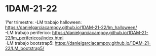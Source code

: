 # 1DAM-21-22

1ºer trimestre:
  -LM trabajo halloween: https://danielgarciacampoy.github.io/1DAM-21-22/lm_halloween/
  <br>-LM trabajo periferico: https://danielgarciacampoy.github.io/1DAM-21-22/lm_perifericos/index.html
  <br>-LM trabajo bootstrap5: https://danielgarciacampoy.github.io/1DAM-21-22/LM_bootstrap5/
